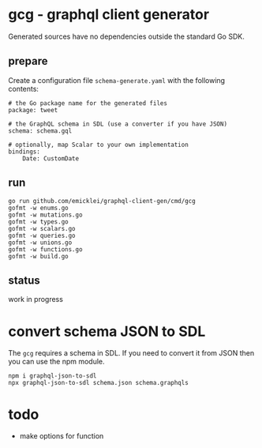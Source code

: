 # gcg - graphql client generator

Generated sources have no dependencies outside the standard Go SDK.

## prepare

Create a configuration file `schema-generate.yaml` with the following contents:

	# the Go package name for the generated files
	package: tweet

	# the GraphQL schema in SDL (use a converter if you have JSON)
	schema: schema.gql
	
	# optionally, map Scalar to your own implementation
	bindings:
  		Date: CustomDate

## run

    go run github.com/emicklei/graphql-client-gen/cmd/gcg
	gofmt -w enums.go
	gofmt -w mutations.go
	gofmt -w types.go
	gofmt -w scalars.go
	gofmt -w queries.go
	gofmt -w unions.go
	gofmt -w functions.go
	gofmt -w build.go

## status

work in progress

# convert schema JSON to SDL

The `gcg` requires a schema in SDL. If you need to convert it from JSON then you can use the npm module.

	npm i graphql-json-to-sdl
	npx graphql-json-to-sdl schema.json schema.graphqls

# todo
 
- make options for function
